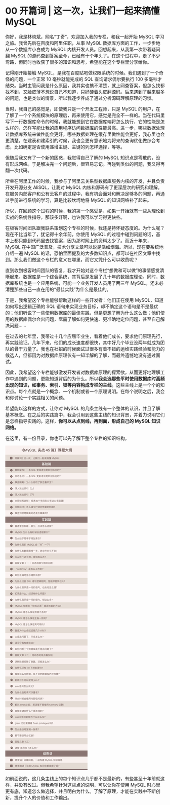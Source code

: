 # 00 开篇词 | 这一次，让我们一起来搞懂MySQL

你好，我是林晓斌，网名“丁奇”，欢迎加入我的专栏，和我一起开始 MySQL 学习之旅。我曾先后在百度和阿里任职，从事 MySQL 数据库方面的工作，一步步地从一个数据库小白成为 MySQL 内核开发人员。回想起来，从我第一次带着疑问翻 MySQL 的源码查到答案至今，已经有十个年头了。在这个过程中，走了不少弯路，但同时也收获了很多的知识和思考，希望能在这个专栏里分享给你。

记得刚开始接触 MySQL，是我在百度贴吧做权限系统的时候。我们遇到了一个奇怪的问题，一个正常 10 毫秒就能完成的 SQL 查询请求偶尔要执行 100 多毫秒才结束。当时主管问我是什么原因，我其实也搞不清楚，就上网查答案，但怎么找都找不到，又脸皮薄不想说自己不知道，只好硬着头皮翻源码。后来遇到了越来越多的问题，也是类似的情景，所以我逐步养成了通过分析源码理解原理的习惯。

当时，我自己的感觉是，即使我只是一个开发工程师，只是 MySQL 的用户，在了解了一个个系统模块的原理后，再来使用它，感觉是完全不一样的。当在代码里写下一行数据库命令的时候，我就能想到它在数据库端将怎么执行，它的性能是怎么样的，怎样写能让我的应用程序访问数据库的性能最高。进一步，哪些数据处理让数据库系统来做性能会更好，哪些数据处理在缓存里做性能会更好，我心里也会更清楚。在建表和建索引的时候，我也会更有意识地为将来的查询优化做综合考虑，比如确定是否使用递增主键、主键的列怎样选择，等等。

但随后我又有了一个新的困惑，我觉得自己了解的 MySQL 知识点是零散的，没有形成网络。于是解决完一个问题后，很容易忘记。再碰到类似的问题，我又得再翻一次代码。

所幸在阿里工作的时候，我参与了阿里云关系型数据库服务内核的开发，并且负责开发开源分支 AliSQL，让我对 MySQL 内核和源码有了更深层次的研究和理解。在服务内部客户和公有云客户的过程中，我有机会面对和解决足够多的问题，再通过手册进行系统的学习，算是比较坎坷地将 MySQL 的知识网络补了起来。

所以，在回顾这个过程的时候，我的第一个感受是，如果一开始就有一些从理论到实战的系统性指导，那该多好啊，也许我可以学习得更快些。

在极客时间团队跟我联系策划这个专栏的时候，我还是持怀疑态度的。为什么呢？现在不比当年了，犹记得十余年前，你使用 MySQL 的过程中碰到问题的话，基本上都只能到代码里去找答案，因为那时网上的资料太少了。而近十年来，MySQL 在中国广泛普及，技术分享文章可以说是浩如烟海。所以，现在要系统地介绍一遍 MySQL 的话，恐怕里面提及的大多数知识点，都可以在社区文章中找到。那么我们做这个专栏的意义在哪里，而它又凭什么可以收费呢？

直到收到极客时间团队的答复，我才开始对这个专栏“想做和可以做”的事情感觉清晰起来。数据库是一个综合系统，其背后是发展了几十年的数据库理论。同时，数据库系统也是一个应用系统，可能一个业务开发人员用了两三年 MySQL，还未必清楚那些自己一直在用的“最佳实践”为什么是最佳的。

于是，我希望这个专栏能够帮助这样的一些开发者：他们正在使用 MySQL，知道如何写出逻辑正确的 SQL 语句来实现业务目标，却不确定这个语句是不是最优的；他们听说了一些使用数据库的最佳实践，但是更想了解为什么这么做；他们使用的数据库偶尔会出问题，亟需了解如何更快速、更准确地定位问题，甚至自己解决问题……

在过去的七年里，我带过十几个应届毕业生，看着他们成长，要求他们原理先行，再实践验证。几年下来，他们的成长速度都很快，其中好几个毕业没两年就成为团队的骨干力量了。我也在社招的时候面试过很多有着不错的运维实践经验和能力的候选人，但都因为对数据库原理仅有一知半解的了解，而最终遗憾地没有通过面试。

因此，我希望这个专栏能够激发开发者对数据库原理的探索欲，从而更好地理解工作中遇到的问题，更能知道背后的为什么。所以**我会选那些平时使用数据库时高频出现的知识，如事务、索引、锁等内容构成专栏的主线**。这些主线上是一个个的知识点。每个点就是一个概念、一个机制或者一个原理说明。在每个说明之后，我会和你讨论一个实践相关的问题。

希望能以这样的方式，让你对 MySQL 的几条主线有一个整体的认识，并且了解基本概念。在之后的实践篇中，我会引用到这些主线的知识背景，并着力说明它们是怎样指导实践的。这样，**你可以从点到线，再到面，形成自己的 MySQL 知识网络。**

在这里，有一份目录，你也可以先了解下整个专栏的知识结构。

![img](00_开篇词.assets/b736f37014d28199c2457a67ed669bc2.jpg)

如前面说的，这几条主线上的每个知识点几乎都不是最新的，有些甚至十年前就这样，并没有改过。但我希望针对这些点的说明，可以让你在使用 MySQL 时心里更有底，知道怎么做选择，并且明白为什么。了解了原理，才能在实践中不断创新，提升个人的价值和工作输出。

